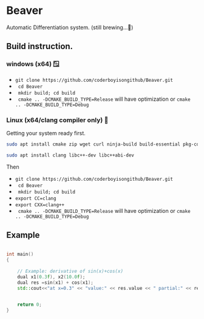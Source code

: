 # Beaver
Automatic Differentiation system. (still brewing...🍵)

## Build instruction.
### windows (x64) 🪟

- `git clone https://github.com/coderboyisongithub/Beaver.git`
- ` cd Beaver`
- ` mkdir build; cd build`
- ` cmake .. -DCMAKE_BUILD_TYPE=Release` will have optimization or `cmake .. -DCMAKE_BUILD_TYPE=Debug `

### Linux (x64/clang compiler only) 💽


Getting your system ready first.
```bash
sudo apt install cmake zip wget curl ninja-build build-essential pkg-config autoconf
```
```bash
sudo apt install clang libc++-dev libc++abi-dev
```
Then

- `git clone https://github.com/coderboyisongithub/Beaver.git`
- ` cd Beaver`
- ` mkdir build; cd build`
- `export CC=clang `
- `export CXX=clang++`
- ` cmake .. -DCMAKE_BUILD_TYPE=Release` will have optimization or `cmake .. -DCMAKE_BUILD_TYPE=Debug `


## Example

```C++

int main()
{
    
    // Example: derivative of sin(x)+cos(x)
    dual x1(0.3f), x2(10.0f);
    dual res =sin(x1) + cos(x1);
    std::cout<<"at x=0.3" << "value:" << res.value << " partial:" << res.partial;
    

    return 0;
}

```

